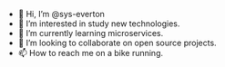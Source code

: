 - 👋 Hi, I’m @sys-everton
- 👀 I’m interested in study new technologies.
- 🌱 I’m currently learning microservices.
- 💞️ I’m looking to collaborate on open source projects.
- 📫 How to reach me on a bike running.

